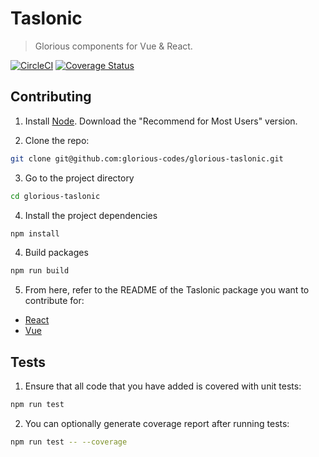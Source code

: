 # Taslonic
> Glorious components for Vue & React.

[![CircleCI](https://circleci.com/gh/glorious-codes/glorious-taslonic.svg?style=svg)](https://circleci.com/gh/glorious-codes/glorious-taslonic)
[![Coverage Status](https://coveralls.io/repos/github/glorious-codes/glorious-taslonic/badge.svg?branch=master)](https://coveralls.io/github/glorious-codes/glorious-taslonic?branch=master)

## Contributing

1. Install [Node](https://nodejs.org/en/). Download the "Recommend for Most Users" version.

2. Clone the repo:
``` bash
git clone git@github.com:glorious-codes/glorious-taslonic.git
```

3. Go to the project directory
``` bash
cd glorious-taslonic
```

4. Install the project dependencies
``` bash
npm install
```

4. Build packages
``` bash
npm run build
```

5. From here, refer to the README of the Taslonic package you want to contribute for:
- [React](https://github.com/glorious-codes/glorious-taslonic/tree/master/packages/react#taslonic-react)
- [Vue](https://github.com/glorious-codes/glorious-taslonic/tree/master/packages/vue#taslonic-vue)

## Tests

1. Ensure that all code that you have added is covered with unit tests:
``` bash
npm run test
```

2. You can optionally generate coverage report after running tests:
``` bash
npm run test -- --coverage
```
